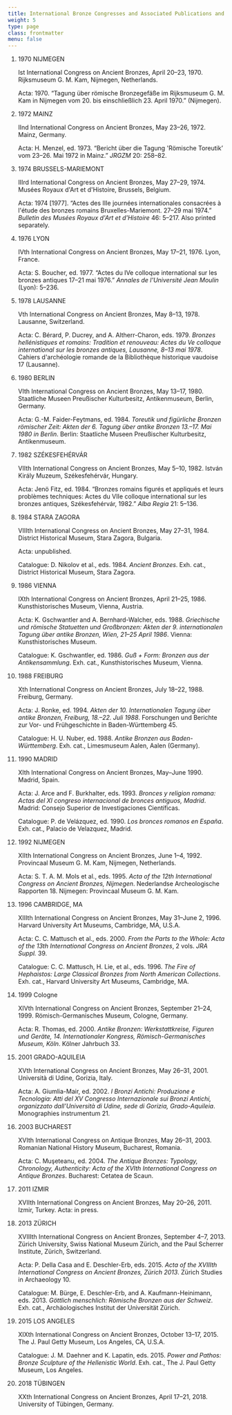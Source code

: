 ```yaml
---
title: International Bronze Congresses and Associated Publications and Exhibitions
weight: 5
type: page
class: frontmatter
menu: false
---
```


1. 1970 NIJMEGEN

    Ist International Congress on Ancient Bronzes, April 20–23, 1970. Rijksmuseum G. M. Kam, Nijmegen, Netherlands.

    Acta: 1970. “Tagung über römische Bronzegefäße im Rijksmuseum G. M. Kam in Nijmegen vom 20. bis einschließlich 23. April 1970.” (Nijmegen).

2. 1972 MAINZ

    IInd International Congress on Ancient Bronzes, May 23–26, 1972. Mainz, Germany.

    Acta: H. Menzel, ed. 1973. “Bericht über die Tagung 'Römische Toreutik’ vom 23–26. Mai 1972 in Mainz.” *JRGZM* 20: 258–82.

3.  1974 BRUSSELS-MARIEMONT

    IIIrd International Congress on Ancient Bronzes, May 27–29, 1974. Musées Royaux d'Art et d'Histoire, Brussels, Belgium.

    Acta: 1974 \[1977\]. “Actes des IIIe journées internationales consacrées à l'étude des bronzes romains Bruxelles-Mariemont. 27–29 mai 1974.” *Bulletin des Musées Royaux d'Art et d'Histoire* 46: 5–217. Also printed separately.

4. 1976 LYON

    IVth International Congress on Ancient Bronzes, May 17–21, 1976. Lyon, France.

    Acta: S. Boucher, ed. 1977. “Actes du IVe colloque international sur les bronzes antiques 17–21 mai 1976.” *Annales de l'Université Jean Moulin* (Lyon): 5–236.

5. 1978 LAUSANNE

    Vth International Congress on Ancient Bronzes, May 8–13, 1978. Lausanne, Switzerland.

    Acta: C. Bérard, P. Ducrey, and A. Altherr-Charon, eds. 1979. *Bronzes hellénistiques et romains: Tradition et renouveau: Actes du Ve colloque international sur les bronzes antiques, Lausanne, 8–13 mai 1978*. Cahiers d'archéologie romande de la Bibliothèque historique vaudoise 17 (Lausanne).

6. 1980 BERLIN

    VIth International Congress on Ancient Bronzes, May 13–17, 1980. Staatliche Museen Preußischer Kulturbesitz, Antikenmuseum, Berlin, Germany.

    Acta: G.-M. Faider-Feytmans, ed. 1984. *Toreutik und figürliche Bronzen römischer Zeit: Akten der 6. Tagung über antike Bronzen 13.–17. Mai 1980 in Berlin*. Berlin: Staatliche Museen Preußischer Kulturbesitz, Antikenmuseum.

7. 1982 SZÉKESFEHÉRVÁR

    VIIth International Congress on Ancient Bronzes, May 5–10, 1982. István Király Muzeum, Székesfehérvár, Hungary.

    Acta: Jenö Fitz, ed. 1984. “Bronzes romains figurés et appliqués et leurs problèmes techniques: Actes du VIIe colloque international sur les bronzes antiques, Székesfehérvár, 1982.” *Alba Regia* 21: 5–136.

8. 1984 STARA ZAGORA

    VIIIth International Congress on Ancient Bronzes, May 27–31, 1984. District Historical Museum, Stara Zagora, Bulgaria.

    Acta: unpublished.

    Catalogue: D. Nikolov et al., eds. 1984. *Ancient Bronzes*. Exh. cat., District Historical Museum, Stara Zagora.

9. 1986 VIENNA

    IXth International Congress on Ancient Bronzes, April 21–25, 1986. Kunsthistorisches Museum, Vienna, Austria.

    Acta: K. Gschwantler and A. Bernhard-Walcher, eds. 1988. *Griechische und römische Statuetten und Großbronzen: Akten der 9. internationalen Tagung über antike Bronzen, Wien, 21–25 April 1986*. Vienna: Kunsthistorisches Museum.

    Catalogue: K. Gschwantler, ed. 1986. *Guß + Form: Bronzen aus der Antikensammlung*. Exh. cat., Kunsthistorisches Museum, Vienna.

10. 1988 FREIBURG

    Xth International Congress on Ancient Bronzes, July 18–22, 1988. Freiburg, Germany.

    Acta: J. Ronke, ed. 1994. *Akten der 10. Internationalen Tagung über antike Bronzen, Freiburg, 18.–22. Juli 1988*. Forschungen und Berichte zur Vor- und Frühgeschichte in Baden-Württemberg 45.

    Catalogue: H. U. Nuber, ed. 1988. *Antike Bronzen aus Baden-Württemberg*. Exh. cat., Limesmuseum Aalen, Aalen (Germany).

11. 1990 MADRID

    XIth International Congress on Ancient Bronzes, May–June 1990. Madrid, Spain.

    Acta: J. Arce and F. Burkhalter, eds. 1993. *Bronces y religion romana: Actas del XI congreso internacional de bronces antiguos, Madrid*. Madrid: Consejo Superior de Investigaciones Científicas.

    Catalogue: P. de Velázquez, ed. 1990. *Los bronces romanos en España*. Exh. cat., Palacio de Velazquez, Madrid.

12. 1992 NIJMEGEN

    XIIth International Congress on Ancient Bronzes, June 1–4, 1992. Provincaal Museum G. M. Kam, Nijmegen, Netherlands.

    Acta: S. T. A. M. Mols et al., eds. 1995. *Acta of the 12th International Congress on Ancient Bronzes, Nijmegen*. Nederlandse Archeologische Rapporten 18. Nijmegen: Provincaal Museum G. M. Kam.

13. 1996 CAMBRIDGE, MA

    XIIIth International Congress on Ancient Bronzes, May 31–June 2, 1996. Harvard University Art Museums, Cambridge, MA, U.S.A.

    Acta: C. C. Mattusch et al., eds. 2000. *From the Parts to the Whole: Acta of the 13th International Congress on Ancient Bronzes*, 2 vols. *JRA Suppl.* 39.

    Catalogue: C. C. Mattusch, H. Lie, et al., eds. 1996. *The Fire of Hephaistos: Large Classical Bronzes from North American Collections*. Exh. cat., Harvard University Art Museums, Cambridge, MA.

14. 1999 Cologne

    XIVth International Congress on Ancient Bronzes, September 21–24, 1999. Römisch-Germanisches Museum, Cologne, Germany.

    Acta: R. Thomas, ed. 2000. *Antike Bronzen: Werkstattkreise, Figuren und Geräte, 14. Internationaler Kongress, Römisch-Germanisches Museum, Köln*. Kölner Jahrbuch 33.

15. 2001 GRADO-AQUILEIA

    XVth International Congress on Ancient Bronzes, May 26–31, 2001. Università di Udine, Gorizia, Italy.

    Acta: A. Giumlia-Mair, ed. 2002. *I Bronzi Antichi: Produzione e Tecnologia: Atti del XV Congresso Internazionale sui Bronzi Antichi, organizzato dall’Università di Udine, sede di Gorizia, Grado-Aquileia*. Monographies instrumentum 21.

16. 2003 BUCHAREST

    XVIth International Congress on Antique Bronzes, May 26–31, 2003. Romanian National History Museum, Bucharest, Romania.

    Acta: C. Muşeteanu, ed. 2004. *The Antique Bronzes: Typology, Chronology, Authenticity: Acta of the XVIth International Congress on Antique Bronzes*. Bucharest: Cetatea de Scaun.

17. 2011 IZMIR

    XVIIth International Congress on Ancient Bronzes, May 20–26, 2011. Izmir, Turkey. Acta: in press.

18. 2013 ZÜRICH

    XVIIIth International Congress on Ancient Bronzes, September 4–7, 2013. Zürich University, Swiss National Museum Zürich, and the Paul Scherrer Institute, Zürich, Switzerland.

    Acta: P. Della Casa and E. Deschler-Erb, eds. 2015. *Acta of the XVIIIth International Congress on Ancient Bronzes, Zürich 2013*. Zürich Studies in Archaeology 10.

    Catalogue: M. Bürge, E. Deschler-Erb, and A. Kaufmann-Heinimann, eds. 2013. *Göttlich menschlich: Römische Bronzen aus der Schweiz*. Exh. cat., Archäologisches Institut der Universität Zürich.

19. 2015 LOS ANGELES

    XIXth International Congress on Ancient Bronzes, October 13–17, 2015. The J. Paul Getty Museum, Los Angeles, CA, U.S.A.

    Catalogue: J. M. Daehner and K. Lapatin, eds. 2015. *Power and Pathos: Bronze Sculpture of the Hellenistic World*. Exh. cat., The J. Paul Getty Museum, Los Angeles.

20. 2018 TÜBINGEN

    XXth International Congress on Ancient Bronzes, April 17–21, 2018. University of Tübingen, Germany.
